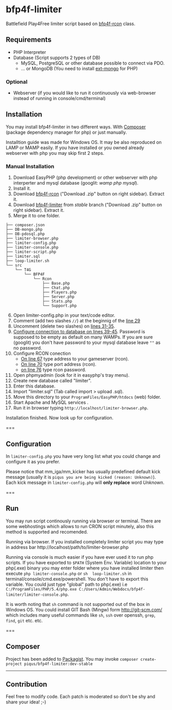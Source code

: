bfp4f-limiter
=============

Battlefield Play4Free limiter script based on [bfp4f-rcon](https://github.com/piqus/bfp4f-rcon) class.

## Requirements ##

* PHP Interpreter 
* Database (Script supports 2 types of DB)
   *  MySQL, PostgreSQL or other database possible to connect via PDO.
   *  ... or MongoDB (You need to install [ext-mongo](http://pecl.php.net/package/mongo) for PHP)

### Optional

* Webserver (if you would like to run it continuously via web-browser instead of running in console/cmd/terminal)

## Installation ##

You may install bfp4f-limiter in two different ways. With [Composer](http://getcomposer.org/) (package dependency manager for php) or just manually.

Installtion guide was made for Windows OS. It may be also reproduced on LAMP or MAMP easily. If you have installed or you owned already webserver with php you may skip first 2 steps.

### Manual Installation ###

1. Download EasyPHP (php development) or other webserver with php interperter and mysql database (googlit: *wamp php mysql*).
2. Install it.
3. Download [bfp4f-rcon](https://github.com/piqus/bfp4f-rcon) ("Download .zip" button on right sidebar). Extract it.
4. Download [bfp4f-limiter](https://github.com/piqus/bfp4f-limiter/tree/stable) from *stable* branch ("Download .zip" button on right sidebar). Extract it.
5. Merge it to one folder. 
```
├── composer.json
├── DB-mongo.php
├── DB-pdosql.php
├── limiter-browser.php
├── limiter-config.php
├── limiter-console.php
├── limiter-script.php
├── limiter.sql
├── loop-limiter.sh
└── src
    └── T4G
        └── BFP4F
            └── Rcon
                ├── Base.php
                ├── Chat.php
                ├── Players.php
                ├── Server.php
                ├── Stats.php
                └── Support.php
```
6. Open limiter-config.php in your text/code editor.
7. Comment (add two slashes `//`) at the beginnig of the [line 29](https://github.com/piqus/bfp4f-limiter/blob/stable/limiter-config.php#L29)
8. Uncomment (delete two slashes) on [lines 31-35](https://github.com/piqus/bfp4f-limiter/blob/stable/limiter-config.php#L31-L35).
9. [Configure connection to database on lines 39-45](https://github.com/piqus/bfp4f-limiter/blob/stable/limiter-config.php#L39-L45). Password is supposed to be empty as default on many WAMPs. If you are sure (googlit) you don't have password to your mysql database leave `""` as no password.
10. Configure RCON conection
	* [On line 67](https://github.com/piqus/bfp4f-limiter/blob/stable/limiter-config.php#L67) type address to your gameserver (rcon).
    * [On line 70](https://github.com/piqus/bfp4f-limiter/blob/stable/limiter-config.php#L70) type port address (rcon).
    * [on line 76](https://github.com/piqus/bfp4f-limiter/blob/stable/limiter-config.php#L76) type rcon password.
11. Open phpmyadmin (look for it in easyphp's tray menu).
12. Create new database called "limiter".
13. Enter this database.
14. Import "limiter.sql" (Tab called import > upload .sql).
15. Move this directory to your `ProgramFiles/EasyPHP/htdocs` (web) folder.
16. Start Apache and MySQL services .
17. Run it in browser typing `http://localhost/limiter-browser.php`.

Installation finished. Now look up for configuration.

===

## Configuration ##

In `limiter-config.php` you have very long list what you could change and configure it as you prefer.

Please notice that mm_iga/mm_kicker has usually predefined default kick message (usually it is `piqus you are being kicked (reason: Unknown)`). Each kick message in `limiter-config.php` will **only replace** word *Unknown*.

===

## Run ##

You may run script continously running via browser or terminal. There are some webhostings which allows to run CRON script minutely, also this method is supported and recomended.

Running via browser. If you installed completely limiter script you may type in address bar http://localhost/path/to/limiter-browser.php

Running via console is much easier if you have ever used it to run php scripts. If you have exported to `$PATH` (System Env. Variable) location to your php(.exe) binary you may enter folder where you have installed limiter then execute `php limiter-console.php` or `sh  loop-limiter.sh` in terminal/console/cmd.exe/powershell. You don't have to export this variable. You could just type "global" path to php(.exe) i.e `C:/ProgramFiles/PHP/5.4/php.exe C:/Users/Admin/Webdocs/bfp4f-limiter/limiter-console.php`. 

It is worth noting that `sh` command is not supported out of the box in Windows OS. You could install GIT Bash (Mingw) form http://git-scm.com/ which includes many useful commands like `sh`, `ssh` over openssh, `grep`, `find`, `git` etc. etc.

===

## Composer

Project has been added to [Packagist](https://packagist.org/packages/piqus/bfp4f-limiter). You may invoke `composer create-project piqus/bfp4f-limiter:dev-stable`

***

## Contribution

Feel free to modify code. Each patch is moderated so don't be shy and share your idea! ;-)

